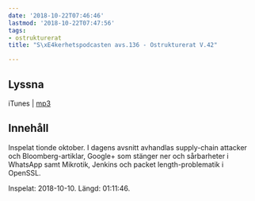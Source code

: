 ```yaml
---
date: '2018-10-22T07:46:46'
lastmod: '2018-10-22T07:47:56'
tags:
- ostrukturerat
title: "S\xE4kerhetspodcasten avs.136 - Ostrukturerat V.42"

---
```

## Lyssna

iTunes \| [mp3](http://traffic.libsyn.com/sakerhetspodcasten/Ostrukt-v-42.mp3)

## Innehåll

Inspelat tionde oktober. I dagens avsnitt avhandlas supply-chain attacker och Bloomberg-artiklar,
Google+ som stänger ner och sårbarheter i WhatsApp samt Mikrotik, Jenkins och packet
length-problematik i OpenSSL.

Inspelat: 2018-10-10. Längd: 01:11:46.


